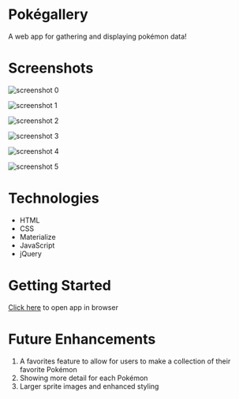 # Pokégallery

A web app for gathering and displaying pokémon data!


# Screenshots

![screenshot 0](https://i.imgur.com/uhDarnj.png)

![screenshot 1](https://i.imgur.com/v7Zi3Ab.png)

![screenshot 2](https://i.imgur.com/Rpfaqkd.png)

![screenshot 3](https://i.imgur.com/iNJF4go.png)

![screenshot 4](https://i.imgur.com/JMQT8B3.png)

![screenshot 5](https://i.imgur.com/1yX7xX2.png)


# Technologies

- HTML
- CSS
- Materialize 
- JavaScript
- jQuery

# Getting Started
[Click here]() to open app in browser

# Future Enhancements
1. A favorites feature to allow for users to make a collection of their favorite Pokémon
2. Showing more detail for each Pokémon
3. Larger sprite images and enhanced styling


